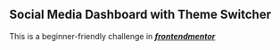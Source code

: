 ## Social Media Dashboard with Theme Switcher

This is a beginner-friendly challenge in [**_frontendmentor_**](https://www.frontendmentor.io)
